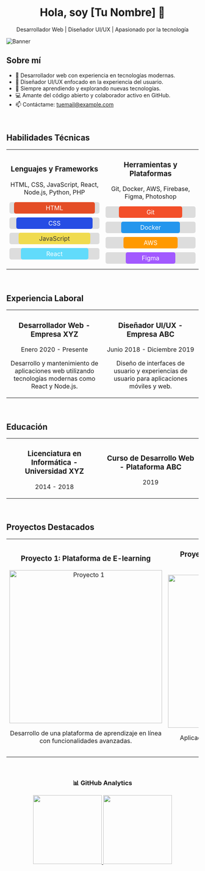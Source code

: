 <div align="center">
  <h1 align="center">Hola, soy [Tu Nombre] 👋</h1>
  <p align="center">Desarrollador Web | Diseñador UI/UX | Apasionado por la tecnología</p>
</div>

<img src="https://i.imgur.com/J6SDy4i.png" alt="Banner">

## Sobre mí

- 🚀 Desarrollador web con experiencia en tecnologías modernas.
- 🎨 Diseñador UI/UX enfocado en la experiencia del usuario.
- 🌱 Siempre aprendiendo y explorando nuevas tecnologías.
- 💻 Amante del código abierto y colaborador activo en GitHub.
- 📫 Contáctame: [tuemail@example.com](mailto:tuemail@example.com)

<br>

## Habilidades Técnicas

<table>
  <tr>
    <td width="50%">
      <h3 align="center">Lenguajes y Frameworks</h3>
      <div align="center">
        <p>HTML, CSS, JavaScript, React, Node.js, Python, PHP</p>
        <div class="skill-bar">
          <div class="skill html">HTML</div>
        </div>
        <div class="skill-bar">
          <div class="skill css">CSS</div>
        </div>
        <div class="skill-bar">
          <div class="skill js">JavaScript</div>
        </div>
        <div class="skill-bar">
          <div class="skill react">React</div>
        </div>
      </div>
    </td>
    <td width="50%">
      <h3 align="center">Herramientas y Plataformas</h3>
      <div align="center">
        <p>Git, Docker, AWS, Firebase, Figma, Photoshop</p>
        <div class="skill-bar">
          <div class="skill git">Git</div>
        </div>
        <div class="skill-bar">
          <div class="skill docker">Docker</div>
        </div>
        <div class="skill-bar">
          <div class="skill aws">AWS</div>
        </div>
        <div class="skill-bar">
          <div class="skill figma">Figma</div>
        </div>
      </div>
    </td>
  </tr>
</table>

<br>

## Experiencia Laboral

<table>
  <tr>
    <td width="50%">
      <h3 align="center">Desarrollador Web - Empresa XYZ</h3>
      <div align="center">
        <p>Enero 2020 - Presente</p>
        <p>Desarrollo y mantenimiento de aplicaciones web utilizando tecnologías modernas como React y Node.js.</p>
      </div>
    </td>
    <td width="50%">
      <h3 align="center">Diseñador UI/UX - Empresa ABC</h3>
      <div align="center">
        <p>Junio 2018 - Diciembre 2019</p>
        <p>Diseño de interfaces de usuario y experiencias de usuario para aplicaciones móviles y web.</p>
      </div>
    </td>
  </tr>
</table>

<br>

## Educación

<table>
  <tr>
    <td width="50%">
      <h3 align="center">Licenciatura en Informática - Universidad XYZ</h3>
      <div align="center">
        <p>2014 - 2018</p>
      </div>
    </td>
    <td width="50%">
      <h3 align="center">Curso de Desarrollo Web - Plataforma ABC</h3>
      <div align="center">
        <p>2019</p>
      </div>
    </td>
  </tr>
</table>

<br>

## Proyectos Destacados

<table>
  <tr>
    <td width="50%">
      <h3 align="center">Proyecto 1: Plataforma de E-learning</h3>
      <div align="center">
        <a href="#" target="_blank"><img src="https://i.imgur.com/AA2GuOE.png" width="400" alt="Proyecto 1"></a>
        <p>Desarrollo de una plataforma de aprendizaje en línea con funcionalidades avanzadas.</p>
      </div>
    </td>
    <td width="50%">
      <h3 align="center">Proyecto 2: Aplicación de Gestión de Tareas</h3>
      <div align="center">
        <a href="#" target="_blank"><img src="https://i.imgur.com/QZDndRj.png" width="400" alt="Proyecto 2"></a>
        <p>Aplicación web para la gestión de tareas con integración de IA.</p>
      </div>
    </td>
  </tr>
</table>

<br>

<div align="center">
  <h3 align="center">📊 GitHub Analytics</h3>
  <p align="center">
    <a href="https://github.com/tuusuario">
      <img height="180em" src="https://github-readme-stats-eight-theta.vercel.app/api?username=tuusuario&show_icons=true&theme=algolia&include_all_commits=true&count_private=true"/>
      <img height="180em" src="https://github-readme-stats-eight-theta.vercel.app/api/top-langs/?username=tuusuario&layout=compact&langs_count=8&theme=algolia"/>
    </a>
  </p>
</div>

<style>
  .skill-bar {
    background: #ddd;
    border-radius: 5px;
    margin: 10px 0;
    overflow: hidden;
  }

  .skill {
    height: 30px;
    line-height: 30px;
    color: #fff;
    text-align: center;
    border-radius: 5px;
  }

  .html { width: 90%; background: #e44d26; }
  .css { width: 85%; background: #264de4; }
  .js { width: 80%; background: #f0db4f; color: #333; }
  .react { width: 75%; background: #61dbfb; }
  .git { width: 70%; background: #f34f29; }
  .docker { width: 65%; background: #2496ed; }
  .aws { width: 60%; background: #ff9900; }
  .figma { width: 55%; background: #a259ff; }
</style>
